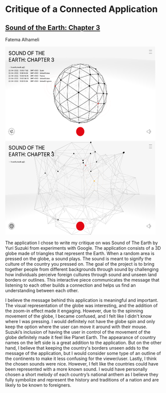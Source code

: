 
# Critique of a Connected Application

## [Sound of the Earth: Chapter 3](https://experiments.withgoogle.com/sound-of-the-earth)


Fatema Alhameli

<img src= "https://github.com/FatemaAlhameli/ConnectionsLab/blob/main/Media/Assignments%20Media/Assignment%201.2.png" width = "480" height = "300"> <img src= "https://github.com/FatemaAlhameli/ConnectionsLab/blob/main/Media/Assignments%20Media/Assignment%201.png" width = "480" height = "300"> 







The application I chose to write my critique on was Sound of The Earth by Yuri Suzuki from experiments with Google. The application consists of a 3D globe made of triangles that represent the Earth. When a random area is pressed on the globe, a sound plays. The sound is meant to signify the culture of the country you pressed on. The goal of the project is to bring together people from different backgrounds through sound by challenging how individuals perceive foreign cultures through sound and unseen land borders or outlines. This interactive piece communicates the message that listening to each other builds a connection and helps us find an understanding between each other.


I believe the message behind this application is meaningful and important. The visual representation of the globe was interesting, and the addition of the zoom-in effect made it engaging. However, due to the spinning movement of the globe, I became confused, and I felt like I didn't know where I was pressing. I would definitely not have the globe spin and only keep the option where the user can move it around with their mouse. Suzuki’s inclusion of having the user in control of the movement of the globe definitely made it feel like Planet Earth. The appearance of country names on the left side is a great addition to the application. But on the other hand, I believe that keeping the country's borders unseen adds to the message of the application, but I would consider some type of an outline of the continents to make it less confusing for the viewer/user. Lastly, I think the chosen sounds were nice. However, I felt like the countries could have been represented with a more known sound. I would have personally chosen a short melody of each country’s national anthem as I believe they fully symbolize and represent the history and traditions of a nation and are likely to be known to foreigners. 

